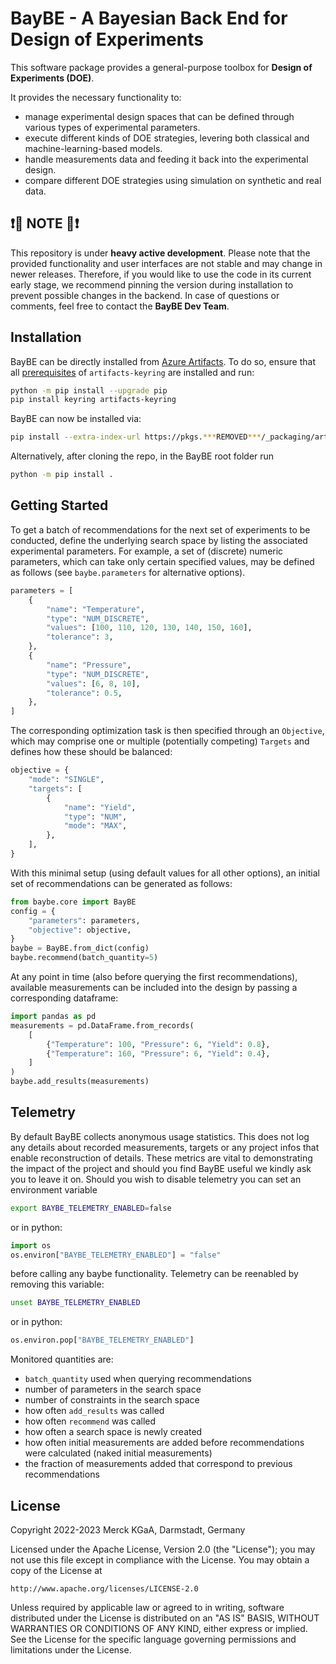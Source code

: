 # BayBE - A Bayesian Back End for Design of Experiments
This software package provides a general-purpose toolbox for **Design of Experiments
(DOE)**.

It provides the necessary functionality to:
- manage experimental design spaces that can be defined through various types of experimental parameters.
- execute different kinds of DOE strategies, levering both classical and machine-learning-based models.
- handle measurements data and feeding it back into the experimental design.
- compare different DOE strategies using simulation on synthetic and real data.


## :exclamation::construction: NOTE :construction::exclamation:
This repository is under **heavy active development**.
Please note that the provided functionality and user interfaces are not stable and may change in newer releases.
Therefore, if you would like to use the code in its current early stage, we recommend 
pinning the version during installation to prevent possible changes in the backend.
In case of questions or comments, feel free to contact the **BayBE Dev Team**.

## Installation
BayBE can be directly installed from [Azure Artifacts](https://***REMOVED***/_artifacts/feed/artifacts). To do so, ensure 
that all [prerequisites](https://pypi.org/project/artifacts-keyring/) of 
`artifacts-keyring` are installed and run:
```bash
python -m pip install --upgrade pip
pip install keyring artifacts-keyring
```

BayBE can now be installed via:
```bash
pip install --extra-index-url https://pkgs.***REMOVED***/_packaging/artifacts/pypi/simple/ baybe
```
Alternatively, after cloning the repo, in the BayBE root folder run
```bash
python -m pip install .
```

## Getting Started
To get a batch of recommendations for the next set of experiments to be conducted,
define the underlying search space by listing the associated experimental parameters.
For example, a set of (discrete) numeric parameters, which can take only certain
specified values, may be defined as follows (see `baybe.parameters` for alternative
options).
```python
parameters = [
    {
        "name": "Temperature",
        "type": "NUM_DISCRETE",
        "values": [100, 110, 120, 130, 140, 150, 160],
        "tolerance": 3,
    },
    {
        "name": "Pressure",
        "type": "NUM_DISCRETE",
        "values": [6, 8, 10],
        "tolerance": 0.5,
    },
]
```

The corresponding optimization task is then specified through an `Objective`,
which may comprise one or multiple (potentially competing) `Targets` and defines how
these should be balanced:
```python
objective = {
    "mode": "SINGLE",
    "targets": [
        {
            "name": "Yield",
            "type": "NUM",
            "mode": "MAX",
        },
    ],
}
```

With this minimal setup (using default values for all other options), an initial
set of recommendations can be generated as follows:
```python
from baybe.core import BayBE
config = {
    "parameters": parameters,
    "objective": objective,
}
baybe = BayBE.from_dict(config)
baybe.recommend(batch_quantity=5)
```

At any point in time (also before querying the first recommendations), available
measurements can be included into the design by passing a corresponding dataframe:
```python
import pandas as pd
measurements = pd.DataFrame.from_records(
    [
        {"Temperature": 100, "Pressure": 6, "Yield": 0.8},
        {"Temperature": 160, "Pressure": 6, "Yield": 0.4},
    ]
)
baybe.add_results(measurements)
```

## Telemetry
By default BayBE collects anonymous usage statistics. This does not log any details 
about recorded measurements, targets or any project infos that enable reconstruction 
of details. These metrics are vital to demonstrating the impact of the project and 
should you find BayBE useful we kindly ask you to leave it on. Should you wish to 
disable telemetry you can set an environment variable
```bash
export BAYBE_TELEMETRY_ENABLED=false
```
or in python:
```python
import os
os.environ["BAYBE_TELEMETRY_ENABLED"] = "false"
```
before calling any baybe functionality. Telemetry can be reenabled by removing this 
variable:
```bash
unset BAYBE_TELEMETRY_ENABLED
```
or in python:
```python
os.environ.pop["BAYBE_TELEMETRY_ENABLED"]
```
Monitored quantities are:
- `batch_quantity` used when querying recommendations
- number of parameters in the search space
- number of constraints in the search space
- how often `add_results` was called
- how often `recommend` was called
- how often a search space is newly created
- how often initial measurements are added before recommendations were calculated 
(naked initial measurements)
- the fraction of measurements added that correspond to previous recommendations

## License
Copyright 2022-2023 Merck KGaA, Darmstadt, Germany

Licensed under the Apache License, Version 2.0 (the "License");
you may not use this file except in compliance with the License.
You may obtain a copy of the License at

    http://www.apache.org/licenses/LICENSE-2.0

Unless required by applicable law or agreed to in writing, software
distributed under the License is distributed on an "AS IS" BASIS,
WITHOUT WARRANTIES OR CONDITIONS OF ANY KIND, either express or implied.
See the License for the specific language governing permissions and
limitations under the License.

